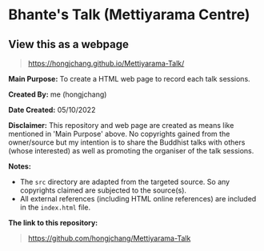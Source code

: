 # Bhante's Talk (Mettiyarama Centre)

## **View this as a webpage**
> https://hongjchang.github.io/Mettiyarama-Talk/

**Main Purpose:** To create a HTML web page to record each talk sessions.

**Created By:** me (hongjchang)

**Date Created:** 05/10/2022

**Disclaimer:** This repository and web page are created as means like mentioned in 'Main Purpose' above. No copyrights gained from the owner/source but my intention is to share the Buddhist talks with others (whose interested) as well as promoting the organiser of the talk sessions.

**Notes:**
- The `src` directory are adapted from the targeted source. So any copyrights claimed are subjected to the source(s).
- All external references (including HTML online references) are included in the `index.html` file.

**The link to this repository:**
> https://github.com/hongjchang/Mettiyarama-Talk